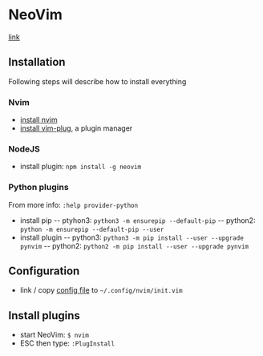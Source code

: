 # NeoVim

[link](https://neovim.io/)

## Installation

Following steps will describe how to install everything

### Nvim

- [install nvim](https://github.com/neovim/neovim/wiki/Installing-Neovim)
- [install vim-plug](https://github.com/junegunn/vim-plug#unix-linux), a plugin manager

### NodeJS

- install plugin: `npm install -g neovim`

### Python plugins

From more info: `:help provider-python`

- install pip 
-- ptyhon3: `python3 -m ensurepip --default-pip`
-- python2: `python -m ensurepip --default-pip --user`
- install plugin
-- python3: `python3 -m pip install --user --upgrade pynvim`
-- python2: `python2 -m pip install --user --upgrade pynvim`

## Configuration

- link / copy [config file](/vim/.nvim.config) to `~/.config/nvim/init.vim`

## Install plugins

- start NeoVim: `$ nvim`
- ESC then type: `:PlugInstall`
